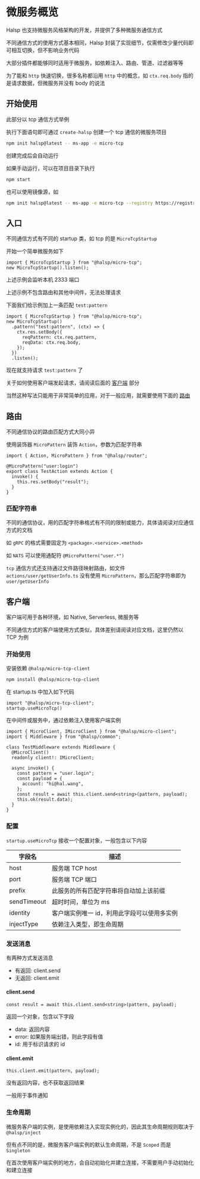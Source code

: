 # 微服务概览

Halsp 也支持微服务风格架构的开发，并提供了多种微服务通信方式

不同通信方式的使用方式基本相同，Halsp 封装了实现细节，仅需修改少量代码即可相互切换，但不影响业务代码

大部分插件都能够同时适用于微服务，如依赖注入、路由、管道、过滤器等等

为了能和 `http` 快速切换，很多名称都沿用 `http` 中的概念，如 `ctx.req.body` 指的是请求数据，但微服务并没有 body 的说法

## 开始使用

此部分以 tcp 通信方式举例

执行下面语句即可通过 `create-halsp` 创建一个 tcp 通信的微服务项目

```sh
npm init halsp@latest -- ms-app -e micro-tcp
```

创建完成后会自动运行

如果手动运行，可以在项目目录下执行

```sh
npm start
```

也可以使用镜像源，如

```sh
npm init halsp@latest -- ms-app -e micro-tcp --registry https://registry.npmmirror.com
```

## 入口

不同通信方式有不同的 startup 类，如 tcp 的是 `MicroTcpStartup`

开始一个简单微服务如下

```TS
import { MicroTcpStartup } from "@halsp/micro-tcp";
new MicroTcpStartup().listen();
```

上述示例会监听本机 2333 端口

上述示例不包含路由和其他中间件，无法处理请求

下面我们给示例加上一条匹配 `test:pattern`

```TS
import { MicroTcpStartup } from "@halsp/micro-tcp";
new MicroTcpStartup()
  .pattern("test:pattern", (ctx) => {
    ctx.res.setBody({
      reqPattern: ctx.req.pattern,
      reqData: ctx.req.body,
    });
  })
  .listen();
```

现在就支持请求 `test:pattern` 了

关于如何使用客户端发起请求，请阅读后面的 [客户端](#客户端) 部分

当然这种写法只能用于非常简单的应用，对于一般应用，就需要使用下面的 [路由](#路由)

## 路由

不同通信协议的路由匹配方式大同小异

使用装饰器 `MicroPattern` 装饰 `Action`，参数为匹配字符串

```TS
import { Action, MicroPattern } from "@halsp/router";

@MicroPattern("user:login")
export class TestAction extends Action {
  invoke() {
    this.res.setBody("result");
  }
}
```

### 匹配字符串

不同的通信协议，用的匹配字符串格式有不同的限制或能力，具体请阅读对应通信方式的文档

如 `gRPC` 的格式需要固定为 `<package>.<service>.<method>`

如 `NATS` 可以使用通配符 `@MicroPattern("user.*")`

`tcp` 通信方式还支持通过文件路径映射路由，如文件 `actions/user/getUserInfo.ts` 没有使用 `MicroPattern`，那么匹配字符串即为 `user/getUserInfo`

## 客户端

客户端可用于各种环境，如 Native, Serverless, 微服务等

不同通信方式的客户端使用方式类似，具体差别请阅读对应文档，这里仍然以 TCP 为例

### 开始使用

安装依赖 `@halsp/micro-tcp-client`

```sh
npm install @halsp/micro-tcp-client
```

在 startup.ts 中加入如下代码

```TS
import "@halsp/micro-tcp-client";
startup.useMicroTcp()
```

在中间件或服务中，通过依赖注入使用客户端实例

```TS
import { MicroClient, IMicroClient } from "@halsp/micro-client";
import { Middleware } from "@halsp/common";

class TestMiddleware extends Middleware {
  @MicroClient()
  readonly client!: IMicroClient;

  async invoke() {
    const pattern = "user.login";
    const payload = {
      account: "hi@hal.wang",
    };
    const result = await this.client.send<string>(pattern, payload);
    this.ok(result.data);
  }
}
```

### 配置

`startup.useMicroTcp` 接收一个配置对象，一般包含以下内容

| 字段名      | 描述                                        |
| ----------- | ------------------------------------------- |
| host        | 服务端 TCP host                             |
| port        | 服务端 TCP 端口                             |
| prefix      | 此服务的所有匹配字符串将自动加上该前缀      |
| sendTimeout | 超时时间，单位为 ms                         |
| identity    | 客户端实例唯一 id，利用此字段可以使用多实例 |
| injectType  | 依赖注入类型，即生命周期                    |

### 发送消息

有两种方式发送消息

- 有返回: client.send
- 无返回: client.emit

#### client.send

```TS
const result = await this.client.send<string>(pattern, payload);
```

返回一个对象，包含以下字段

- data: 返回内容
- error: 如果服务端出错，则此字段有值
- id: 用于标识请求的 id

#### client.emit

```TS
this.client.emit(pattern, payload);
```

没有返回内容，也不获取返回结果

一般用于事件通知

### 生命周期

微服务客户端的实例，是使用依赖注入实现实例化的，因此其生命周期规则取决于 `@halsp/inject`

但有点不同的是，微服务客户端实例的默认生命周期，不是 `Scoped` 而是 `Singleton`

在首次使用客户端实例的地方，会自动初始化并建立连接，不需要用户手动初始化和建立连接
